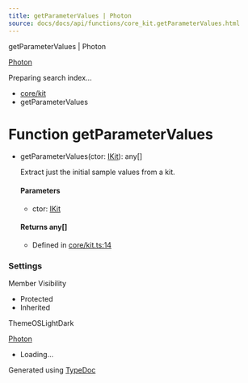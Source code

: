 ```yaml
---
title: getParameterValues | Photon
source: docs/docs/api/functions/core_kit.getParameterValues.html
---
```


getParameterValues | Photon

[Photon](../index.html)




Preparing search index...

* [core/kit](../modules/core_kit.html)
* getParameterValues

# Function getParameterValues

* getParameterValues(ctor: [IKit](../interfaces/core_maker.IKit.html)): any[]

  Extract just the initial sample values from a kit.

  #### Parameters

  + ctor: [IKit](../interfaces/core_maker.IKit.html)

  #### Returns any[]

  + Defined in [core/kit.ts:14](https://github.com/mwhite454/photon/blob/main/packages/photon/src/core/kit.ts#L14)

### Settings

Member Visibility

* Protected
* Inherited

ThemeOSLightDark

[Photon](../index.html)

* Loading...

Generated using [TypeDoc](https://typedoc.org/)
